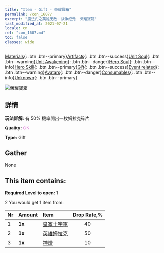 ```yaml
---
title: "Item - Gift - 榮耀寶箱"
permalink: /con_1607/
excerpt: "魔法门之英雄无敌：战争纪元  榮耀寶箱"
last_modified_at: 2021-07-21
locale: cn
ref: "con_1607.md"
toc: false
classes: wide
---
```

 [Materials](/ItemsCN/){: .btn .btn--primary}[Artifacts](/ItemsCN/Artifacts/){: .btn .btn--success}[Unit Soul](/ItemsCN/UnitSoul/){: .btn .btn--warning}[Unit Awakening](/ItemsCN/UnitAwakening/){: .btn .btn--danger}[Hero Soul](/ItemsCN/HeroSoul/){: .btn .btn--info}[Hero Skill](/ItemsCN/HeroSkill/){: .btn .btn--primary}[Gift](/ItemsCN/Gift/){: .btn .btn--success}[Event related](/ItemsCN/Events/){: .btn .btn--warning}[Avatars](/ItemsCN/Avatars/){: .btn .btn--danger}[Consumables](/ItemsCN/Consumables/){: .btn .btn--info}[Unknown](/ItemsCN/Unknown/){: .btn .btn--primary}

 ![榮耀寶箱](/images/t/i_906027.png)

## 詳情
 **玩法詳解:** 有 50% 機率開出一枚姆拉克碎片

 **Quality:** <span style="color: #DA70D6">OK</span>

 **Type:** Gift

## Gather

  None

## This item contains:

 **Required Level to open:** 1

 2 You would get **1** item  from:

  | Nr | Amount |     Item    | Drop Rate,% |
  |:---|:-------|:------------|:---------:|
  | 1 |  **1x** | [皇家十字軍](/cn/Items/unt_193/) | 40 | 
  | 2 |  **1x** | [英雄姆拉克](/cn/Items/her_360/) | 50 | 
  | 3 |  **1x** | [神燈](/cn/Items/unt_239/) | 10 | 
